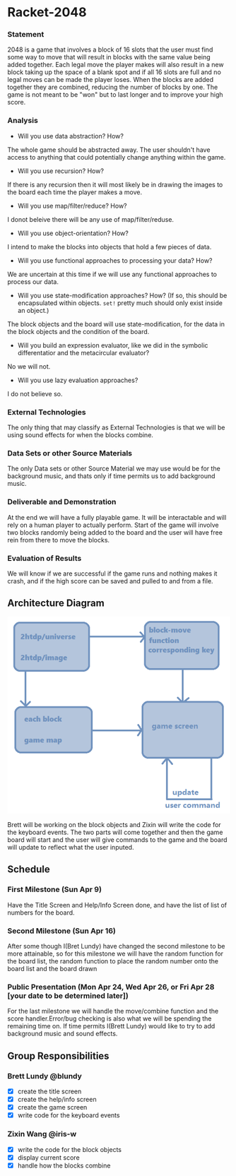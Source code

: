 # Racket-2048

### Statement
2048 is a game that involves a block of 16 slots that the user must find some way to move that will result in blocks with the same value being added together. Each legal move the player makes will also result in a new block taking up the space of a blank spot and if all 16 slots are full and no legal moves can be made the player loses. When the blocks are added together they are combined, reducing the number of blocks by one. The game is not meant to be "won" but to last longer and to improve your high score.
 
### Analysis
- Will you use data abstraction? How?

The whole game should be abstracted away. The user shouldn't have access to anything that could potentially change anything within the game. 
- Will you use recursion? How? 

If there is any recursion then it will most likely be in drawing the images to the board each time the player makes a move.
- Will you use map/filter/reduce? How?

I donot beleive there will be any use of map/filter/reduse.
- Will you use object-orientation? How?

I intend to make the blocks into objects that hold a few pieces of data.
- Will you use functional approaches to processing your data? How?

We are uncertain at this time if we will use any functional approaches to process our data.
- Will you use state-modification approaches? How? (If so, this should be encapsulated within objects. `set!` pretty much should only exist inside an object.)

The block objects and the board will use state-modification, for the data in the block objects and the condition of the board.
- Will you build an expression evaluator, like we did in the symbolic differentatior and the metacircular evaluator?

No we will not.
- Will you use lazy evaluation approaches?

I do not believe so.

### External Technologies
The only thing that may classify as External Technologies is that we will be using sound effects for when the blocks combine.

### Data Sets or other Source Materials
The only Data sets or other Source Material we may use would be for the background music, and thats only if time permits us to add background music. 

### Deliverable and Demonstration
At the end we will have a fully playable game. It will be interactable and will rely on a human player to actually perform. Start of the game will involve two blocks randomly being added to the board and the user will have free rein from there to move the blocks. 

### Evaluation of Results
We will know if we are successful if the game runs and nothing makes it crash, and if the high score can be saved and pulled to and from a file.

## Architecture Diagram
![Architecture_Diagram](/2048-diagram.png?raw=true "Architecture Diagram")

Brett will be working on the block objects and Zixin will write the code for the keyboard events. The two parts will come together and then the game board will start and the user will give commands to the game and the board will update to reflect what the user inputed. 

## Schedule

### First Milestone (Sun Apr 9)
Have the Title Screen and Help/Info Screen done, and have the list of list of numbers for the board.

### Second Milestone (Sun Apr 16)
After some though I(Bret Lundy) have changed the second milestone to be more attainable, so for this milestone we will have the random function for the board list, the random function to place the random number onto the board list and the board drawn 

### Public Presentation (Mon Apr 24, Wed Apr 26, or Fri Apr 28 [your date to be determined later])
For the last milestone we will handle the move/combine function and the score handler.Error/bug checking is also what we will be spending the remaining time on. If time permits I(Brett Lundy) would like to try to add background music and sound effects.

## Group Responsibilities

### Brett Lundy @blundy
- [X] create the title screen
- [X] create the help/info screen
- [X] create the game screen
- [X] write code for the keyboard events

### Zixin Wang @iris-w
- [X] write the code for the block objects
- [X] display current score
- [X] handle how the blocks combine

